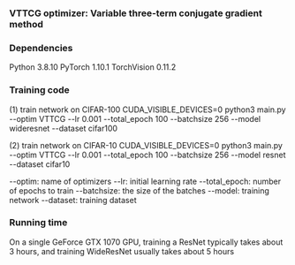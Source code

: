 ### VTTCG optimizer: Variable three-term conjugate gradient method


### Dependencies
Python 3.8.10
PyTorch 1.10.1
TorchVision 0.11.2


### Training code

(1) train network on CIFAR-100
CUDA_VISIBLE_DEVICES=0 python3 main.py --optim VTTCG --lr 0.001 --total_epoch 100 --batchsize 256 --model wideresnet --dataset cifar100

(2) train network on CIFAR-10
CUDA_VISIBLE_DEVICES=0 python3 main.py --optim VTTCG --lr 0.001 --total_epoch 100 --batchsize 256 --model resnet --dataset cifar10

--optim: name of optimizers
--lr: initial learning rate
--total_epoch: number of epochs to train
--batchsize: the size of the batches
--model: training network
--dataset: training dataset


### Running time
On a single GeForce GTX 1070 GPU, training a ResNet typically takes about 3 hours, and training WideResNet usually takes about 5 hours
